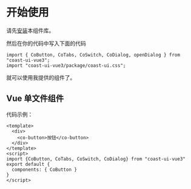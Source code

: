 # 开始使用

请先[安装](#/doc/install)本组件库。

然后在你的代码中写入下面的代码

```
import { CoButton, CoTabs, CoSwitch, CoDialog, openDialog } from "coast-ui-vue3";
import "coast-ui-vue3/package/coast-ui.css";
```

就可以使用我提供的组件了。

## Vue 单文件组件

代码示例：

```
<template>
  <div>
    <co-button>按钮</co-button>
  </div>
</template>
<script>
import {CoButton, CoTabs, CoSwitch, CoDialog} from "coast-ui-vue3"
export default {
  components: { CoButton }
}
</script>
```
